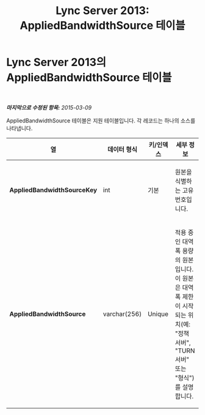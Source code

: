 ﻿---
title: 'Lync Server 2013: AppliedBandwidthSource 테이블'
TOCTitle: AppliedBandwidthSource 테이블
ms:assetid: 24fb3caf-19b3-4c0a-90d7-ca5d53de32ad
ms:mtpsurl: https://technet.microsoft.com/ko-kr/library/Gg425725(v=OCS.15)
ms:contentKeyID: 49303078
ms.date: 08/10/2015
mtps_version: v=OCS.15
ms.translationtype: HT
---

# Lync Server 2013의 AppliedBandwidthSource 테이블

 

_**마지막으로 수정된 항목:** 2015-03-09_

AppliedBandwidthSource 테이블은 지원 테이블입니다. 각 레코드는 하나의 소스를 나타냅니다.


<table>
<colgroup>
<col style="width: 25%" />
<col style="width: 25%" />
<col style="width: 25%" />
<col style="width: 25%" />
</colgroup>
<thead>
<tr class="header">
<th><strong>열</strong></th>
<th><strong>데이터 형식</strong></th>
<th><strong>키/인덱스</strong></th>
<th><strong>세부 정보</strong></th>
</tr>
</thead>
<tbody>
<tr class="odd">
<td><p><strong>AppliedBandwidthSourceKey</strong></p></td>
<td><p>int</p></td>
<td><p>기본</p></td>
<td><p>원본을 식별하는 고유 번호입니다.</p></td>
</tr>
<tr class="even">
<td><p><strong>AppliedBandwidthSource</strong></p></td>
<td><p>varchar(256)</p></td>
<td><p>Unique</p></td>
<td><p>적용 중인 대역폭 용량의 원본입니다. 이 원본은 대역폭 제한이 시작되는 위치(예: &quot;정책 서버&quot;, &quot;TURN 서버&quot; 또는 &quot;형식&quot;)를 설명합니다.</p></td>
</tr>
</tbody>
</table>

